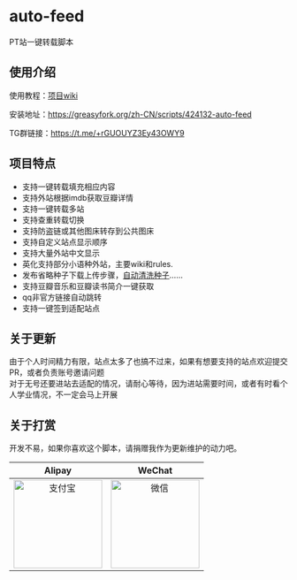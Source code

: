 # auto-feed
PT站一键转载脚本

## 使用介绍
使用教程：[项目wiki](https://github.com/tomorrow505/auto_feed_js/wiki)

安装地址：https://greasyfork.org/zh-CN/scripts/424132-auto-feed

TG群链接：https://t.me/+rGUOUYZ3Ey43OWY9

## 项目特点
+ 支持一键转载填充相应内容
+ 支持外站根据imdb获取豆瓣详情
+ 支持一键转载多站
+ 支持查重转载切换
+ 支持防盗链或其他图床转存到公共图床
+ 支持自定义站点显示顺序
+ 支持大量外站中文显示
+ 英化支持部分小语种外站，主要wiki和rules.
+ 发布省略种子下载上传步骤，[自动清洗种子](https://github.com/tomorrow505/auto_feed_js/wiki/%E6%B8%85%E6%B4%97%E7%A7%8D%E5%AD%90-%E8%87%AA%E5%8A%A8%E4%B8%8B%E8%BD%BD%E5%8F%91%E5%B8%83%E7%9A%84%E7%A7%8D%E5%AD%90)……
+ 支持豆瓣音乐和豆瓣读书简介一键获取
+ qq非官方链接自动跳转
+ 支持一键签到适配站点

## 关于更新

由于个人时间精力有限，站点太多了也搞不过来，如果有想要支持的站点欢迎提交PR，或者负责账号邀请问题<br>
对于无号还要进站去适配的情况，请耐心等待，因为进站需要时间，或者有时看个人学业情况，不一定会马上开展

## 关于打赏


开发不易，如果你喜欢这个脚本，请捐赠我作为更新维护的动力吧。

|                   Alipay                    |                     WeChat                     |
| :-----------------------------------------: | :--------------------------------------------: |
| <img src="https://tomorrow505.xyz/img/ali_pay.png" width = "160" height = "160" alt="支付宝" align=center /> | <img src="https://tomorrow505.xyz/img/wechat_pay.png" width = "160" height = "160" alt="微信" align=center /> |

 

